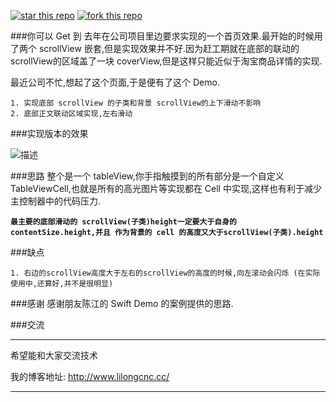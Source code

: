 [![star this repo](http://github-svg-buttons.herokuapp.com/star.svg?user=lilongcnc&repo=LLHomeShowView&style=flat&background=1081C1)](http://github.com/Urinx/WeixinBot) [![fork this repo](http://github-svg-buttons.herokuapp.com/fork.svg?user=lilongcnc&repo=LLHomeShowView&style=flat&background=1081C1)](http://github.com/lilongcnc/LLHomeShowView/fork)  

###你可以 Get 到
去年在公司项目里边要求实现的一个首页效果.最开始的时候用了两个 scrollView 嵌套,但是实现效果并不好.因为赶工期就在底部的联动的 scrollView的区域盖了一块 coverView,但是这样只能近似于淘宝商品详情的实现.

最近公司不忙,想起了这个页面,于是便有了这个 Demo.


```
1. 实现底部 scrollView 的子类和背景 scrollView的上下滑动不影响
2. 底部正文联动区域实现,左右滑动
```
###实现版本的效果

![描述](http://www.lilongcnc.cc/lauren_picture/20160411/1.gif)

###思路
整个是一个 tableView,你手指触摸到的所有部分是一个自定义TableViewCell,也就是所有的高光图片等实现都在 Cell 中实现,这样也有利于减少主控制器中的代码压力.

**`最主要的底部滑动的 scrollView(子类)height一定要大于自身的 contentSize.height,并且 作为背景的 cell 的高度又大于scrollView(子类).height`**


###缺点
```
1. 右边的scrollView高度大于左右的scrollView的高度的时候,向左滚动会闪烁 (在实际使用中,还算好,并不是很明显)
```

###感谢
感谢朋友陈江的 Swift Demo 的案例提供的思路.

###交流

---
希望能和大家交流技术

我的博客地址: <http://www.lilongcnc.cc/>

---
